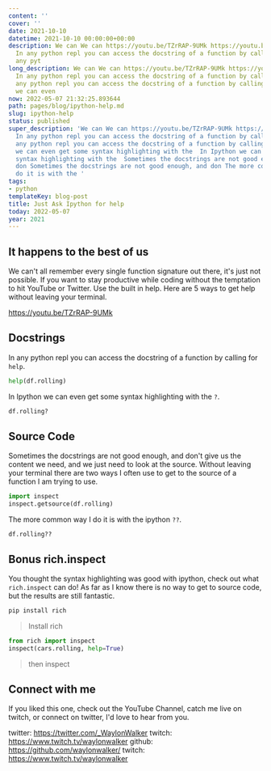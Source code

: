 ```yaml
---
content: ''
cover: ''
date: 2021-10-10
datetime: 2021-10-10 00:00:00+00:00
description: We can We can https://youtu.be/TZrRAP-9UMk https://youtu.be/TZrRAP-9UMk
  In any python repl you can access the docstring of a function by calling for  In
  any pyt
long_description: We can We can https://youtu.be/TZrRAP-9UMk https://youtu.be/TZrRAP-9UMk
  In any python repl you can access the docstring of a function by calling for  In
  any python repl you can access the docstring of a function by calling for  In Ipython
  we can even
now: 2022-05-07 21:32:25.893644
path: pages/blog/ipython-help.md
slug: ipython-help
status: published
super_description: 'We can We can https://youtu.be/TZrRAP-9UMk https://youtu.be/TZrRAP-9UMk
  In any python repl you can access the docstring of a function by calling for  In
  any python repl you can access the docstring of a function by calling for  In Ipython
  we can even get some syntax highlighting with the  In Ipython we can even get some
  syntax highlighting with the  Sometimes the docstrings are not good enough, and
  don Sometimes the docstrings are not good enough, and don The more common way I
  do it is with the '
tags:
- python
templateKey: blog-post
title: Just Ask Ipython for help
today: 2022-05-07
year: 2021
---
```


## It happens to the best of us

We can't all remember every single function signature out there, it's just not
possible.  If you want to stay productive while coding without the temptation
to hit YouTube or Twitter.  Use the built in help.  Here are 5 ways to get help
without leaving your terminal.

https://youtu.be/TZrRAP-9UMk

## Docstrings

In any python repl you can access the docstring of a function by calling for `help`.

``` python
help(df.rolling)
```

In Ipython we can even get some syntax highlighting with the `?`.

``` python
df.rolling?
```

## Source Code

Sometimes the docstrings are not good enough, and don't give us the content we
need, and we just need to look at the source.  Without leaving your terminal
there are two ways I often use to get to the source of a function I am trying
to use.

``` python
import inspect
inspect.getsource(df.rolling)
```

The more common way I do it is with the ipython `??`.

```
df.rolling??
```

## Bonus rich.inspect

You thought the syntax highlighting was good with ipython, check out what
`rich.inspect` can do! As far as I know there is no way to get to source code,
but the results are still fantastic.



``` bash
pip install rich
```

> Install rich

``` python
from rich import inspect
inspect(cars.rolling, help=True)
```

> then inspect

## Connect with me

If you liked this one, check out the YouTube Channel, catch me live on twitch,
or connect on twitter, I'd love to hear from you.

twitter:  https://twitter.com/_WaylonWalker
twitch: https://www.twitch.tv/waylonwalker
github: https://github.com/waylonwalker/
twitch: https://www.twitch.tv/waylonwalker